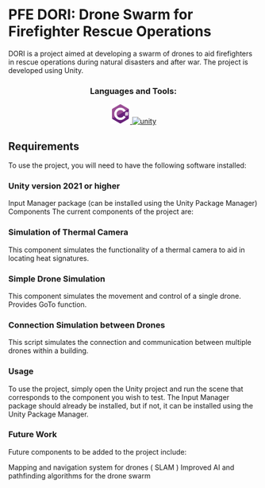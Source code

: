 # PFE DORI: Drone Swarm for Firefighter Rescue Operations
DORI is a project aimed at developing a swarm of drones to aid firefighters in rescue operations during natural disasters and after war. The project is developed using Unity.

<center>
<h3>Languages and Tools:</h3>
<p> <a href="https://www.w3schools.com/cs/" target="_blank" rel="noreferrer"> <img src="https://raw.githubusercontent.com/devicons/devicon/master/icons/csharp/csharp-original.svg" alt="csharp" width="40" height="40"/> </a> <a href="https://unity.com/" target="_blank" rel="noreferrer"> <img src="https://www.vectorlogo.zone/logos/unity3d/unity3d-icon.svg" alt="unity" width="40" height="40"/> </a> </p>
</center>

## Requirements
To use the project, you will need to have the following software installed:

### Unity version 2021 or higher
Input Manager package (can be installed using the Unity Package Manager)
Components
The current components of the project are:

### Simulation of Thermal Camera
This component simulates the functionality of a thermal camera to aid in locating heat signatures.

### Simple Drone Simulation
This component simulates the movement and control of a single drone.
Provides GoTo function.

### Connection Simulation between Drones
This script simulates the connection and communication between multiple drones within a building.

### Usage
To use the project, simply open the Unity project and run the scene that corresponds to the component you wish to test. The Input Manager package should already be installed, but if not, it can be installed using the Unity Package Manager.

### Future Work
Future components to be added to the project include:

Mapping and navigation system for drones ( SLAM )
Improved AI and pathfinding algorithms for the drone swarm
